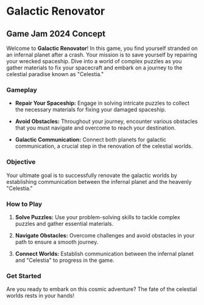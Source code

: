 # Galactic Renovator

## Game Jam 2024 Concept

Welcome to **Galactic Renovator**! In this game, you find yourself stranded on an infernal planet after a crash. Your mission is to save yourself by repairing your wrecked spaceship. Dive into a world of complex puzzles as you gather materials to fix your spacecraft and embark on a journey to the celestial paradise known as "Celestia."

### Gameplay

- **Repair Your Spaceship:** Engage in solving intricate puzzles to collect the necessary materials for fixing your damaged spaceship.
  
- **Avoid Obstacles:** Throughout your journey, encounter various obstacles that you must navigate and overcome to reach your destination.

- **Galactic Communication:** Connect both planets for galactic communication, a crucial step in the renovation of the celestial worlds.

### Objective

Your ultimate goal is to successfully renovate the galactic worlds by establishing communication between the infernal planet and the heavenly "Celestia."

### How to Play

1. **Solve Puzzles:** Use your problem-solving skills to tackle complex puzzles and gather essential materials.
  
2. **Navigate Obstacles:** Overcome challenges and avoid obstacles in your path to ensure a smooth journey.

3. **Connect Worlds:** Establish communication between the infernal planet and "Celestia" to progress in the game.

### Get Started

Are you ready to embark on this cosmic adventure? The fate of the celestial worlds rests in your hands!
